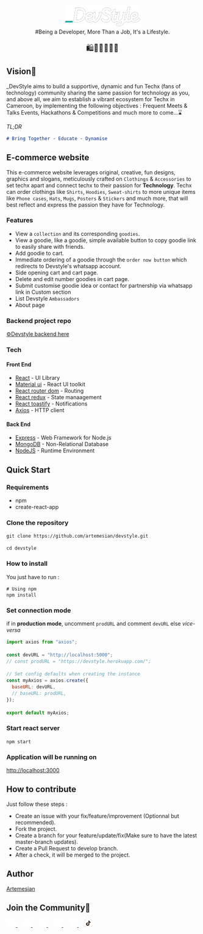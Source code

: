 <!--rehype:ignore:start-->

<p style="text-align: center;">
  <a href="https://dev-style.com">
    <img alt="devstyle logo" src="./src/assets/img/devstyle-white-logo.png">
  </a>
  <br/>
  <span>#Being a Developer, More Than a Job, It's a Lifestyle.</span>
  <p style="text-align: center;font-size: 20px;">
  🛍️👨🏽‍💻🚀🌐
  </p>
</p>

<!--rehype:ignore:end-->

## Vision💙

\_DevStyle aims to build a supportive, dynamic and fun Techx (fans of technology) community sharing the same passion for technology as you, and above all, we aim to establish a vibrant ecosystem for Techx in Cameroon, by implementing the following objectives : Frequent Meets & Talks Events, Hackathons & Competitions and much more to come...⌛

_TL;DR_

```markdown
# Bring Together - Educate - Dynamise
```

## E-commerce website

This e-commerce website leverages original, creative, fun designs, graphics and slogans, meticulously crafted on `Clothings` & `Accessories` to set techx apart and connect techx to their passion for **Technology**. Techx can order clothings like `Shirts`, `Hoodies`, `Sweat-shirts` to more unique items like `Phone cases`, `Hats`, `Mugs`, `Posters` & `Stickers` and much more, that will best reflect and express the passion they have for Technology.

### Features

- View a `collection` and its corresponding `goodies`.
- View a goodie, like a goodie, simple available button to copy goodie link to easily share with friends.
- Add goodie to cart.
- Immediate ordering of a goodie through the `order now button` which redirects to Devstyle's whatsapp account.
- Side opening cart and cart page.
- Delete and edit number goodies in cart page.
- Submit customise goodie idea or contact for partnership via whatsapp link in Custom section
- List Devstyle `Ambassadors`
- About page

### Backend project repo

[⚙️Devstyle backend here](https://github.com/artemesian/devstyle-backend)

### Tech

#### Front End

- [React](https://reactjs.org/) - UI Library
- [Material ui](https://mui.com/) - React UI toolkit
- [React router dom](https://reactrouter.com/en/main) - Routing
- [React redux](https://react-redux.js.org/) - State manaagement
- [React toastify](https://fkhadra.github.io/react-toastify/) - Notifications
- [Axios](https://axios-http.com/) - HTTP client

#### Back End

- [Express](https://expressjs.com/) - Web Framework for Node.js
- [MongoDB](https://www.mongodb.com/) - Non-Relational Database
- [NodeJS](https://nodejs.org/) - Runtime Environment

## Quick Start

### Requirements

- npm
- create-react-app

### Clone the repository

```fish
git clone https://github.com/artemesian/devstyle.git

cd devstyle
```

### How to install

You just have to run :

```fish
# Using npm
npm install
```

### Set connection mode

if in **production mode**, uncomment `prodURL` and comment `devURL` else _vice-versa_

```jsx mdx:preview
import axios from "axios";

const devURL = "http://localhost:5000";
// const prodURL = "https://devstyle.herokuapp.com/";

// Set config defaults when creating the instance
const myAxios = axios.create({
  baseURL: devURL,
  // baseURL: prodURL,
});

export default myAxios;
```

### Start react server

```fish
npm start
```

### Application will be running on

[http://localhost:3000](http://localhost:3000)

## How to contribute

Just follow these steps :

- Create an issue with your fix/feature/improvement (Optionnal but recommended).
- Fork the project.
- Create a branch for your feature/update/fix(Make sure to have the latest master-branch updates).
- Create a Pull Request to develop branch.
- After a check, it will be merged to the project.

## Author

[Artemesian](https://github.com/artemesian)

## Join the Community💙

<p align="left">
  <a href="https://twitter.com/_devstyle">
    <img height="20" src="./src/assets/icons/twitter-white.png" />
  </a>
  &nbsp;
  &nbsp;
  <a href="https://discord.gg/anBNJBsP">
    <img height="20" src="./src/assets/icons/discord-white.png" />
  </a>
  &nbsp;
  &nbsp;
  <a href="https://api.whatsapp.com/send/?phone=237692650993&text=Hello%20_DevStyle">
    <img height="20" src="./src/assets/icons/whatsapp-white.png" />
  </a>
  &nbsp;
  &nbsp;
   <a href="https://www.facebook.com/devstyl">
    <img height="20" src="./src/assets/icons/facebook-white.png" />
  </a>
  &nbsp;
  &nbsp;
  <a href="https://www.instagram.com/_devstyle/">
    <img height="20" src="./src/assets/icons/insta-white.png" />
  </a>
  &nbsp;
  &nbsp;
  <a href="https://www.tiktok.com/@_devstyle">
    <img height="20" src="./src/assets/icons/tiktok-white.png" />
  </a>
</p>
